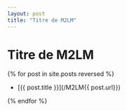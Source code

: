 ```yaml
---
layout: post
title: "Titre de M2LM"
---
```

Titre de M2LM
===============


{% for post in site.posts reversed %}

- [{{ post.title }}](/M2LM{{ post.url}})

{% endfor %}
